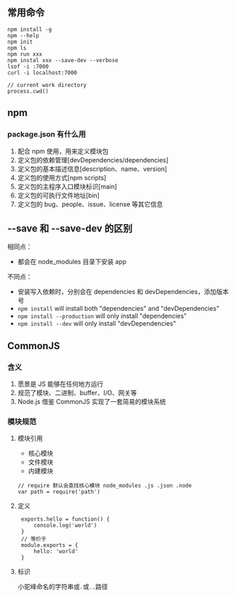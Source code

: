 ## 常用命令
```
npm install -g
npm --help
npm init
npm ls
npm run xxx
npm instal xxx --save-dev --verbose
lsof -i :7000
curl -i localhost:7000

// current work directory
process.cwd()
```

## npm
### package.json 有什么用
1. 配合 npm 使用，用来定义模块包
2. 定义包的依赖管理[devDependencies/dependencies]
3. 定义包的基本描述信息[description、name、version]
4. 定义包的使用方式[npm scripts]
5. 定义包的主程序入口模块标识[main]
6. 定义包的可执行文件地址[bin]
7. 定义包的 bug、people、issue、license 等其它信息

## --save 和 --save-dev 的区别
相同点：
- 都会在 node_modules 目录下安装 app

不同点：
- 安装写入依赖时，分别会在 dependencies 和 devDependencies，添加版本号
- `npm install` will install both "dependencies" and "devDependencies"
- `npm install --production` will only install "dependencies"
- `npm install --dev` will only install "devDependencies"

## CommonJS
### 含义
1. 愿景是 JS 能够在任何地方运行
2. 规范了模块、二进制、buffer、I/O、网关等
3. Node.js 借鉴 CommonJS 实现了一套简易的模块系统

### 模块规范
1. 模块引用
   - 核心模块
   - 文件模块
   - 内建模块
    ```
    // require 默认会查找核心模块 node_modules .js .json .node
    var path = require('path')
    ```
2. 定义
   ```
    exports.hello = function() {
        console.log('world')
    }
    // 等价于
    module.exports = {
        hello: 'world'
    }
   ``` 
3. 标识
   
    小驼峰命名的字符串或`.`或`..`路径